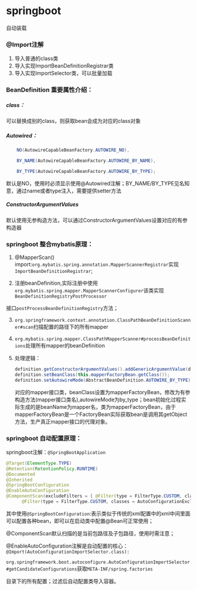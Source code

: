 # springboot

自动装载







### @Import注解

1. 导入普通的class类
2. 导入实现ImportBeanDefinitionRegistrar类
3. 导入实现ImportSelector类，可以批量加载



### BeanDefinition 重要属性介绍：

##### class：

可以替换成别的class，则获取bean会成为对应的class对象

##### Autowired：

```java
	NO(AutowireCapableBeanFactory.AUTOWIRE_NO),

	BY_NAME(AutowireCapableBeanFactory.AUTOWIRE_BY_NAME),

	BY_TYPE(AutowireCapableBeanFactory.AUTOWIRE_BY_TYPE);
```

默认是NO，使用时必须显示使用@Autowired注解；BY_NAME/BY_TYPE见名知意，通过name或者type注入，需要提供setter方法

##### ConstructorArgumentValues

默认使用无参构造方法，可以通过ConstructorArgumentValues设置对应的有参构造器



### springboot 整合mybatis原理：

1. @MapperScan()  import:`org.mybatis.spring.annotation.MapperScannerRegistrar`实现`ImportBeanDefinitionRegistrar`;

2. 注册beanDefinition,实际注册中使用`org.mybatis.spring.mapper.MapperScannerConfigurer`该类实现`BeanDefinitionRegistryPostProcessor`

接口`postProcessBeanDefinitionRegistry`方法；

3. `org.springframework.context.annotation.ClassPathBeanDefinitionScanner#scan`扫描配置的路径下的所有mapper

4. `org.mybatis.spring.mapper.ClassPathMapperScanner#processBeanDefinitions`处理所有mapper的beanDefinition

5. 处理逻辑：

   ```java
   definition.getConstructorArgumentValues().addGenericArgumentValue(definition.getBeanClassName()); // issue #59
   definition.setBeanClass(this.mapperFactoryBean.getClass());
   definition.setAutowireMode(AbstractBeanDefinition.AUTOWIRE_BY_TYPE);
   ```

   对应的mapper接口类，beanClass设置为mapperFactoryBean，修改为有参构造方法(mapper接口类名),autowireMode为by_type；bean初始化过程实际生成的是beanName为mapper名，类为mapperFactoryBean，由于mapperFactoryBean是一个FactoryBean实际获取bean是调用其getObject方法，生产真正mapper接口的代理对象。



### springboot 自动配置原理：

springboot注解：`@SpringBootApplication` 

```java
@Target(ElementType.TYPE)
@Retention(RetentionPolicy.RUNTIME)
@Documented
@Inherited
@SpringBootConfiguration
@EnableAutoConfiguration
@ComponentScan(excludeFilters = { @Filter(type = FilterType.CUSTOM, classes = TypeExcludeFilter.class),
      @Filter(type = FilterType.CUSTOM, classes = AutoConfigurationExcludeFilter.class) })
```

其中使用`@SpringBootConfiguration`:表示类似于传统的xml配置中的xml中间里面可以配置各种bean，即可以在启动类中配置@Bean可正常使用；

@ComponentScan默认扫描的是当前包路径及子包路径，使用时需注意；

@EnableAutoConfiguration注解是自动配置的核心：`@Import(AutoConfigurationImportSelector.class):`

`org.springframework.boot.autoconfigure.AutoConfigurationImportSelector#getCandidateConfigurations`获取`META-INF/spring.factories`

目录下的所有配置；过滤后自动配置类导入容器。









